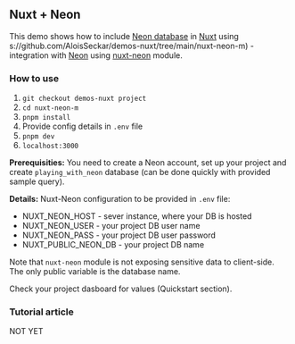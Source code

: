 ## Nuxt + Neon
This demo shows how to include [Neon database](https://neon.tech/) in [Nuxt](https://nuxt.com/) using s://github.com/AloisSeckar/demos-nuxt/tree/main/nuxt-neon-m) - integration with [Neon](https://neon.tech/) using [nuxt-neon](https://github.com/AloisSeckar/nuxt-neon/) module.

### How to use

1. `git checkout demos-nuxt project`
2. `cd nuxt-neon-m`
3. `pnpm install`
4. Provide config details in `.env` file
5. `pnpm dev` 
6. `localhost:3000` 

**Prerequisities:** You need to create a Neon account, set up your project and create `playing_with_neon` database (can be done quickly with provided sample query).

**Details:** Nuxt-Neon configuration to be provided in `.env` file:
- NUXT_NEON_HOST - sever instance, where your DB is hosted 
- NUXT_NEON_USER - your project DB user name
- NUXT_NEON_PASS - your project DB user password
- NUXT_PUBLIC_NEON_DB - your project DB name

Note that `nuxt-neon` module is not exposing sensitive data to client-side. The only public variable is the database name.

Check your project dasboard for values (Quickstart section). 

### Tutorial article
NOT YET
